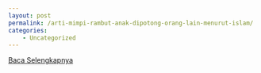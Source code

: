 ```yaml
---
layout: post
permalink: /arti-mimpi-rambut-anak-dipotong-orang-lain-menurut-islam/
categories:
    - Uncategorized
---
```


[Baca Selengkapnya](/03)